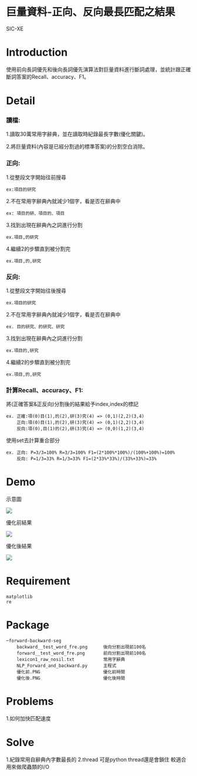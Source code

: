 巨量資料-正向、反向最長匹配之結果
===

SIC-XE 
# Introduction
使用前向長詞優先和後向長詞優先演算法對巨量資料進行斷詞處理，並統計跟正確斷詞答案的Recall、accuracy、F1。

# Detail
### 讀檔:
1.讀取30萬常用字辭典，並在讀取時紀錄最長字數(優化關鍵)。

2.將巨量資料(內容是已經分割過的標準答案)的分割空白消除。
### 正向:
1.從整段文字開始往前搜尋

    ex:項目的研究

2.不在常用字辭典內就減少1個字，看是否在辭典中 

    ex: 項目的研、項目的、項目
    
3.找到出現在辭典內之詞進行分割 
    
    ex.項目,的研究

4.繼續2的步驟直到被分割完 

    ex.項目,的,研究
    
### 反向:

1.從整段文字開始往後搜尋

    ex.項目的研究

2.不在常用字辭典內就減少1個字，看是否在辭典中

    ex. 目的研究、的研究、研究
    
3.找到出現在辭典內之詞進行分割 

    ex.項目的,研究
    

4.繼續2的步驟直到被分割完 

    ex.項目,的,研究
    
### 計算Recall、accuracy、F1:
將(正確答案&正反向)分割後的結果給予index,index的標記 

    ex. 正確:項(0)目(1),的(2),研(3)究(4) => (0,1)(2,2)(3,4)
	    正向:項(0)目(1),的(2),研(3)究(4) => (0,1)(2,2)(3,4)
	    反向:項(0),目(1)的(2),研(3)究(4) => (0,0)(1,2)(3,4)

使用set去計算重合部分
    
    ex. 正向: P=3/3=100% R=3/3=100% F1=(2*100%*100%)/(100%+100%)=100%
        反向: P=1/3=33% R=1/3=33% F1=(2*33%*33%)/(33%+33%)=33%


# Demo

示意圖

![](https://i.imgur.com/AOJqs2Z.png)

優化前結果

![](https://i.imgur.com/lTa9yCY.png)

優化後結果

![](https://i.imgur.com/BruJcsY.png)

# Requirement
    matplotlib
    re
# Package
    ─forward-backward-seg
        backward__test_word_fre.png      後向分割出現前100名
        forward__test_word_fre.png       前向分割出現前100名
        lexicon1_raw_nosil.txt           常用字辭典
        NLP_Forward_and_backward.py      主程式
        優化前.PNG                        優化前時間
        優化後.PNG                        優化後時間

# Problems
1.如何加快匹配速度

# Solve
1.紀錄常用自辭典內字數最長的
2.thread 可是python thread還是會鎖住 較適合用來做爬蟲類的I/O